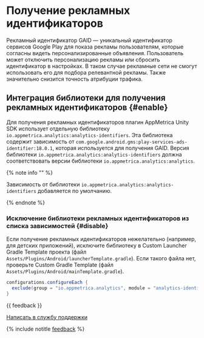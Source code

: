 # Получение рекламных идентификаторов

Рекламный идентификатор GAID — уникальный идентификатор сервисов Google Play для показа рекламы пользователям, которые согласны видеть персонализированные объявления. Пользователь может отключить персонализацию рекламы или сбросить идентификатор в настройках. В таком случае рекламные сети не смогут использовать его для подбора релевантной рекламы. Также значительно снизится точность атрибуции трафика.

## Интеграция библиотеки для получения рекламных идентификаторов {#enable}

Для получения рекламных идентификаторов плагин AppMetrica Unity SDK использует отдельную библиотеку `io.appmetrica.analytics:analytics-identifiers`. Эта библиотека содержит зависимость от `com.google.android.gms:play-services-ads-identifier:18.0.1`, которая используется для получения GAID. Версия библиотеки `io.appmetrica.analytics:analytics-identifiers` должна соответствовать версии библиотеки `io.appmetrica.analytics:analytics`.

{% note info "" %}

Зависимость от библиотеки `io.appmetrica.analytics:analytics-identifiers` добавляется по умолчанию.

{% endnote %}

### Исключение библиотеки рекламных идентификаторов из списка зависимостей {#disable}

Если получение рекламных идентификаторов нежелательно (например, для детских приложений), исключите библиотеку в Custom Launcher Gradle Template проекта (файл `Assets/Plugins/Android/launcherTemplate.gradle`). Если такого файла нет, проверьте Custom Gradle Template (файл `Assets/Plugins/Android/mainTemplate.gradle`).

```csharp translate=no
configurations.configureEach {
  exclude(group = "io.appmetrica.analytics", module = "analytics-identifiers")
}
```

{{ feedback }}

<a href="../../troubleshooting/feedback-new.html">
  <span class="button">Написать в службу поддержки</span>
</a>

{% include notitle [feedback](../../_includes/feedback-button.md) %}
